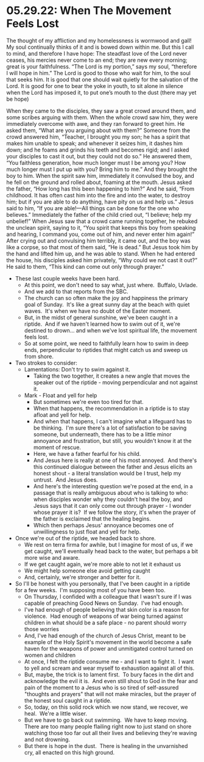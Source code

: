# 05.29.22: When The Movement Feels Lost

The thought of my affliction and my homelessness is wormwood and gall! My soul continually thinks of it and is bowed down within me. But this I call to mind, and therefore I have hope: The steadfast love of the Lord never ceases, his mercies never come to an end; they are new every morning; great is your faithfulness. “The Lord is my portion,” says my soul, “therefore I will hope in him.” The Lord is good to those who wait for him, to the soul that seeks him. It is good that one should wait quietly for the salvation of the Lord. It is good for one to bear the yoke in youth, to sit alone in silence when the Lord has imposed it, to put one’s mouth to the dust (there may yet be hope)

When they came to the disciples, they saw a great crowd around them, and some scribes arguing with them. When the whole crowd saw him, they were immediately overcome with awe, and they ran forward to greet him. He asked them, “What are you arguing about with them?” Someone from the crowd answered him, “Teacher, I brought you my son; he has a spirit that makes him unable to speak; and whenever it seizes him, it dashes him down; and he foams and grinds his teeth and becomes rigid; and I asked your disciples to cast it out, but they could not do so.” He answered them, “You faithless generation, how much longer must I be among you? How much longer must I put up with you? Bring him to me.” And they brought the boy to him. When the spirit saw him, immediately it convulsed the boy, and he fell on the ground and rolled about, foaming at the mouth. Jesus asked the father, “How long has this been happening to him?” And he said, “From childhood. It has often cast him into the fire and into the water, to destroy him; but if you are able to do anything, have pity on us and help us.” Jesus said to him, “If you are able!—All things can be done for the one who believes.” Immediately the father of the child cried out, “I believe; help my unbelief!” When Jesus saw that a crowd came running together, he rebuked the unclean spirit, saying to it, “You spirit that keeps this boy from speaking and hearing, I command you, come out of him, and never enter him again!” After crying out and convulsing him terribly, it came out, and the boy was like a corpse, so that most of them said, “He is dead.” But Jesus took him by the hand and lifted him up, and he was able to stand. When he had entered the house, his disciples asked him privately, “Why could we not cast it out?” He said to them, “This kind can come out only through prayer.”

* These last couple weeks have been hard.
	* At this point, we don't need to say what, just where.  Buffalo, Uvlade.
	* And we add to that reports from the SBC.
	* The church can so often make the joy and happiness the primary goal of Sunday.  It's like a great sunny day at the beach with quiet waves.  It's when we have no doubt of the Easter moment.
	* But, in the midst of general sunshine, we've been caught in a riptide.  And if we haven't learned how to swim out of it, we're destined to drown... and when we've lost spiritual life, the movement feels lost.
	* So at some point, we need to faithfully learn how to swim in deep ends, perpendicular to riptides that might catch us and sweep us from shore.
* Two strokes to consider:
	* Lamentations: Don't try to swim against it.
		* Taking the two together, it creates a new angle that moves the speaker out of the riptide - moving perpendicular and not against it.
	* Mark - Float and yell for help
		* But sometimes we're even too tired for that.
		* When that happens, the recommendation in a riptide is to stay afloat and yell for help.
		* And when that happens, I can't imagine what a lifeguard has to be thinking.  I'm sure there's a lot of satisfaction to be saving someone, but underneath, there has to be a little minor annoyance and frustration, but still, you wouldn't know it at the moment of rescue.
		* Here, we have a father fearful for his child.
		* And Jesus here is really at one of his most annoyed.  And there's this continued dialogue between the father and Jesus elicits an honest shout - a literal translation would be I trust, help my untrust.  And Jesus does.
		* And here's the interesting question we're posed at the end, in a passage that is really ambiguous about who is talking to who: when disciples wonder why they couldn't heal the boy, and Jesus says that it can only come out through prayer - I wonder whose prayer it is?  If we follow the story, it's when the prayer of the father is exclaimed that the healing begins.
		* Which then perhaps Jesus' annoyance becomes one of unwillingness to just float and yell for help.
* Once we're out of the riptide, we headed back to shore.
	* We rest on terra firma for awhile, but I imagine for most of us, if we get caught, we'll eventually head back to the water, but perhaps a bit more wise and aware. 
	* If we get caught again, we're more able to not let it exhaust us
	* We might help someone else avoid getting caught
	* And, certainly, we're stronger and better for it.
* So I'll be honest with you personally, that I've been caught in a riptide for a few weeks.  I'm supposing most of you have been too.
	* On Thursday, I confided with a colleague that I wasn't sure if I was capable of preaching Good News on Sunday.  I've had enough.
	* I've had enough of people believing that skin color is a reason for violence.  Had enough of weapons of war being turned against children in what should be a safe place - no parent should worry those worries
	* And, I've had enough of the church of Jesus Christ, meant to be example of the Holy Spirit's movement in the world become a safe haven for the weapons of power and unmitigated control turned on women and children
	* At once, I felt the riptide consume me - and I want to fight it.  I want to yell and scream and wear myself to exhaustion against all of this.
	* But, maybe, the trick is to lament first.  To bury faces in the dirt and acknowledge the evil it is.  And even still shout to God in the fear and pain of the moment to a Jesus who is so tired of self-assured "thoughts and prayers" that will not make miracles, but the prayer of the honest soul caught in a riptide.
	* So, today, on this solid rock which we now stand, we recover, we heal.  We're a little wiser.
	* But we have to go back out swimming.  We have to keep moving.  There are too many people flailing right now to just stand on shore  watching those too far out all their lives and believing they're waving and not drowning.
	* But there is hope in the dust.  There is healing in the unvarnished cry, all enacted on this high ground.
